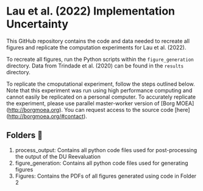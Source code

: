 # Lau et al. (2022) Implementation Uncertainty
This GitHub repository contains the code and data needed to recreate all figures and replicate the computation experiments for Lau et al. (2022). 

To recreate all figures, run the Python scripts within the `figure_generation` directory. Data from Trindade et al. (2020) can be found in the `results` directory. 

To replicate the cmoputational experiment, follow the steps outlined below. Note that this experiment was run using high performance computing and cannot easily be replicated on a personal computer. To accurately replicate the experiment, please use parallel master-worker version of [Borg MOEA] (http://borgmoea.org). You can request access to the source code [here] (http://borgmoea.org/#contact).

## Folders :file_folder:
1. process_output: Contains all python code files used for post-processing the output of the DU Reevaluation
2. figure_generation: Contains all python code files used for generating figures
3. Figures: Contains the PDFs of all figures generated using code in Folder 2
